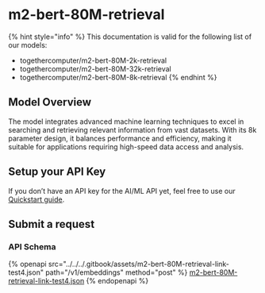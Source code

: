 # m2-bert-80M-retrieval

{% hint style="info" %}
This documentation is valid for the following list of our models:

* togethercomputer/m2-bert-80M-2k-retrieval
* togethercomputer/m2-bert-80M-32k-retrieval
* togethercomputer/m2-bert-80M-8k-retrieval
{% endhint %}

## Model Overview

The model integrates advanced machine learning techniques to excel in searching and retrieving relevant information from vast datasets. With its 8k parameter design, it balances performance and efficiency, making it suitable for applications requiring high-speed data access and analysis.

## Setup your API Key

If you don’t have an API key for the AI/ML API yet, feel free to use our [Quickstart guide](https://docs.aimlapi.com/quickstart/setting-up).

## Submit a request

### API Schema

{% openapi src="../../../.gitbook/assets/m2-bert-80M-retrieval-link-test4.json" path="/v1/embeddings" method="post" %}
[m2-bert-80M-retrieval-link-test4.json](../../../.gitbook/assets/m2-bert-80M-retrieval-link-test4.json)
{% endopenapi %}

